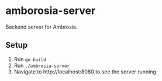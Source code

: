 # amborosia-server

Backend server for Ambrosia.

## Setup

1. Run `go build .`
1. Run `./ambrosia-server`
1. Navigate to http://localhost:8080 to see the server running
